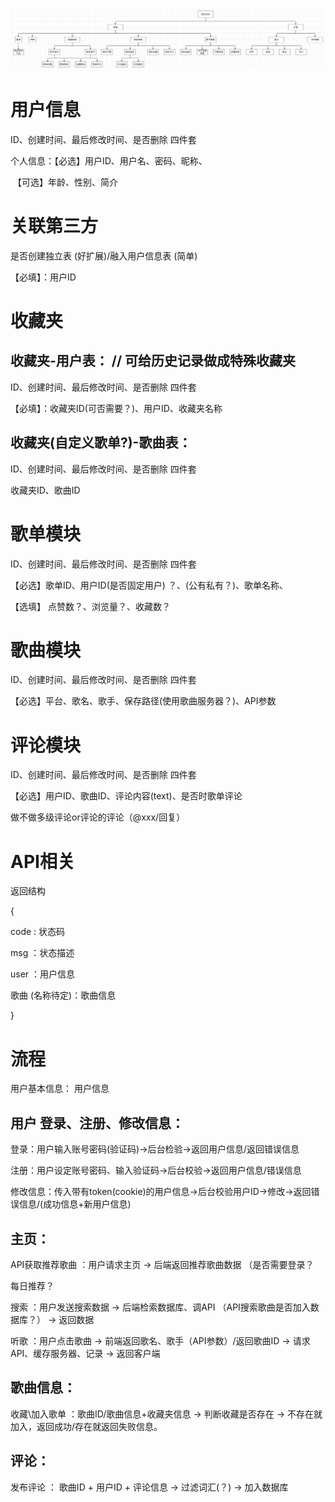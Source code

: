 ![[Thumb]640744891885-b775a40b-a4d5-32d6-8903-47bf31e0230d](./img/功能列表.jpg)



# 用户信息

ID、创建时间、最后修改时间、是否删除 四件套

个人信息：【必选】用户ID、用户名、密码、昵称、 

​		【可选】年龄、性别、简介



# 关联第三方

是否创建独立表 (好扩展)/融入用户信息表 (简单)

【必填】：用户ID



# 收藏夹

## 收藏夹-用户表： // 可给历史记录做成特殊收藏夹

ID、创建时间、最后修改时间、是否删除 四件套

【必填】：收藏夹ID(可否需要？)、用户ID、收藏夹名称

## 收藏夹(自定义歌单?)-歌曲表：

ID、创建时间、最后修改时间、是否删除 四件套

收藏夹ID、歌曲ID

# 歌单模块

ID、创建时间、最后修改时间、是否删除 四件套

【必选】歌单ID、用户ID(是否固定用户) ？、(公有私有？)、歌单名称、

【选填】 点赞数？、浏览量？、收藏数？



# 歌曲模块

ID、创建时间、最后修改时间、是否删除 四件套

【必选】平台、歌名、歌手、保存路径(使用歌曲服务器？)、API参数



# 评论模块

ID、创建时间、最后修改时间、是否删除 四件套

【必选】用户ID、歌曲ID、评论内容(text)、是否时歌单评论

做不做多级评论or评论的评论（@xxx/回复）



# API相关

返回结构

{

code : 状态码

msg ：状态描述

user ：用户信息

歌曲 (名称待定)：歌曲信息

}



# 流程

用户基本信息： 用户信息

## 用户 登录、注册、修改信息：

登录：用户输入账号密码(验证码)->后台检验->返回用户信息/返回错误信息

注册：用户设定账号密码、输入验证码->后台校验->返回用户信息/错误信息

修改信息：传入带有token(cookie)的用户信息->后台校验用户ID->修改->返回错误信息/(成功信息+新用户信息)



## 主页：

API获取推荐歌曲 ：用户请求主页 -> 后端返回推荐歌曲数据  （是否需要登录？

每日推荐？

搜索 ：用户发送搜索数据 -> 后端检索数据库、调API （API搜索歌曲是否加入数据库？） -> 返回数据

听歌 ：用户点击歌曲 -> 前端返回歌名、歌手（API参数）/返回歌曲ID -> 请求API、缓存服务器、记录 -> 返回客户端



## 歌曲信息：

收藏\加入歌单 ：歌曲ID/歌曲信息+收藏夹信息 -> 判断收藏是否存在 -> 不存在就加入，返回成功/存在就返回失败信息。



## 评论：

发布评论 ： 歌曲ID + 用户ID + 评论信息 -> 过滤词汇(？) -> 加入数据库

